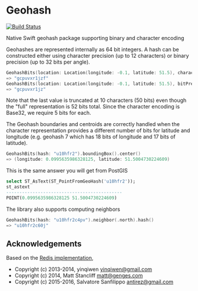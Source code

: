 # Geohash
[![Build Status](https://travis-ci.org/michael-groble/Geohash.svg?branch=master)](https://travis-ci.org/michael-groble/Geohash)

Native Swift geohash package supporting binary and character encoding

Geohashes are represented internally as 64 bit integers.  A hash can be constructed either using character
precision (up to 12 characters) or binary precision (up to 32 bits per angle).

```swift
GeohashBits(location: Location(longitude: -0.1, latitude: 51.5), characterPrecision: 12).hash()
=> "gcpuvxr1jzf"
GeohashBits(location: Location(longitude: -0.1, latitude: 51.5), bitPrecision: 26).hash()
=> "gcpuvxr1jz" 
```

Note that the last value is truncated at 10 characters (50 bits) even though the "full" representation is 
52 bits total.  Since the character encoding is Base32, we require 5 bits for each.

The Geohash boundaries and centroids are correctly handled when the character representation provides a 
different number of bits for latitude and longitude (e.g. geohash 7 which has 18 bits of longitude and 17 
bits of latitude).

```swift
GeohashBits(hash: "u10hfr2").boundingBox().center()
=> (longitude: 0.0995635986328125, latitude: 51.5004730224609)
```

This is the same answer you will get from PostGIS 

```sql
select ST_AsText(ST_PointFromGeoHash('u10hfr2'));
st_astext                  
--------------------------------------------
POINT(0.0995635986328125 51.5004730224609)
```

The library also supports computing neighbors

```swift
GeohashBits(hash: "u10hfr2c4pv").neighbor(.north).hash()
=> "u10hfr2c60j"
```

## Acknowledgements
Based on the [Redis implementation](https://github.com/antirez/redis/blob/unstable/src/geohash.c), 
* Copyright (c) 2013-2014, yinqiwen <yinqiwen@gmail.com>
* Copyright (c) 2014, Matt Stancliff <matt@genges.com>
* Copyright (c) 2015-2016, Salvatore Sanfilippo <antirez@gmail.com>
